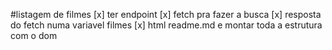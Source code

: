 #listagem de filmes 
[x] ter endpoint
[x] fetch pra fazer a busca
[x] resposta do fetch numa variavel filmes
[x] html readme.md e montar toda a estrutura com o dom